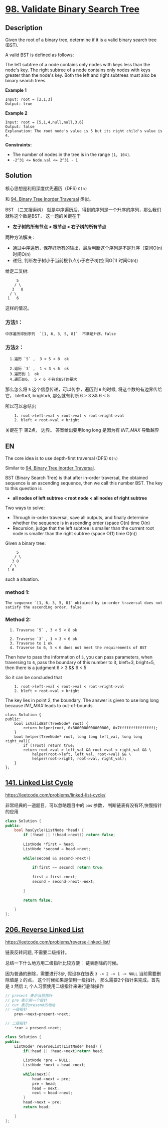 # [98. Validate Binary Search Tree](https://leetcode.com/problems/validate-binary-search-tree/)

## Description
Given the root of a binary tree, determine if it is a valid binary search tree (BST).

A valid BST is defined as follows:

The left subtree of a node contains only nodes with keys less than the node's key.
The right subtree of a node contains only nodes with keys greater than the node's key.
Both the left and right subtrees must also be binary search trees.

**Example 1**

```
Input: root = [2,1,3]
Output: true
```

**Example 2**
```
Input: root = [5,1,4,null,null,3,6]
Output: false
Explanation: The root node's value is 5 but its right child's value is 4.
```

**Constraints:**

- The number of nodes in the tree is in the range `[1, 104]`.
- `-2^31 <= Node.val <= 2^31 - 1`

## Solution

核心思想是利用深度优先遍历（DFS)   `O(n)`

和   [94. Binary Tree Inorder Traversal](https://leetcode.com/problems/binary-tree-inorder-traversal/) 类似。


BST （二叉搜索树） 就是中序遍历后，得到的序列是一个升序的序列，那么我们就称这个数是BST， 这一题的关键在于

- **左子树的所有节点 < 根节点 < 右子树的所有节点**

两种方法解决：

- 通过中序遍历，保存好所有的输出，最后判断这个序列是不是升序（空间O(n) 时间O(n)
- 递归, 判断左子树小于当前根节点小于右子树(空间O(1) 时间O(n))




给定二叉树:

         5
        / \
       3   8
      / \
     1   6

这样的情况。 

### 方法1： 
    中序遍历得到序列  `[1, 6, 3, 5, 8]`  不满足升序，false


### 方法2：


      1.遍历 `5` ,  3 < 5 < 8  ok

      2.遍历 `3` ,  1 < 3 < 6  ok  
      3.遍历到 1  ok
      4.遍历到6,  5 < 6 不符合BST的要求

那么怎么将 `5` 这个信息传递，可以传参，遍历到 `6` 的时候, 将这个数的有边界传给它， bleft=3, bright=5, 那么就有判断  6 > 3 && 6 < 5

所以可以总结出

        1. root->left->val < root->val < root->right->val
        2. bleft < root->val < bright

关键在于 第2点， 边界。 答案给出要用long long 是因为有 *INT_MAX* 导致越界

## EN

The core idea is to use depth-first traversal (DFS) `O(n)`

Similar to [94. Binary Tree Inorder Traversal](https://leetcode.com/problems/binary-tree-inorder-traversal/).


BST (Binary Search Tree) is that after in-order traversal, the obtained sequence is an ascending sequence, then we call this number BST. The key to this question is

- **all nodes of left subtree < root node < all nodes of right subtree**

Two ways to solve:

- Through in-order traversal, save all outputs, and finally determine whether the sequence is in ascending order (space O(n) time O(n)
- Recursion, judge that the left subtree is smaller than the current root node is smaller than the right subtree (space O(1) time O(n))




Given a binary tree:

         5
        / \
       3 8
      / \
     1 6

such a situation.

### method 1: 
    The sequence `[1, 6, 3, 5, 8]` obtained by in-order traversal does not satisfy the ascending order, false


### Method 2:


      1. Traverse `5` , 3 < 5 < 8 ok

      2. Traverse `3` , 1 < 3 < 6 ok
      3. Traverse to 1 ok
      4. Traverse to 6, 5 < 6 does not meet the requirements of BST

Then how to pass the information of `5`, you can pass parameters, when traversing to `6`, pass the boundary of this number to it, bleft=3, bright=5, then there is a judgment 6 > 3 && 6 < 5

So it can be concluded that

        1. root->left->val < root->val < root->right->val
        2. bleft < root->val < bright

The key lies in point 2, the boundary. The answer is given to use long long because *INT_MAX* leads to out-of-bounds


```
class Solution {
public:
    bool isValidBST(TreeNode* root) {
        return helper(root, 0x8000000000000000, 0x7fffffffffffffff);
    }
    bool helper(TreeNode* root, long long left_val, long long right_val){
        if (!root) return true;
        return root->val > left_val && root->val < right_val && \
            helper(root->left, left_val, root->val) && \
            helper(root->right, root->val, right_val);
    }
};
```


## [141. Linked List Cycle](https://leetcode.com/problems/linked-list-cycle/)

https://leetcode.com/problems/linked-list-cycle/

非常经典的一道题目，可以忽略题目中的 `pos` 参数， 判断链表有没有环,快慢指针的应用


```c++
class Solution {
public:
    bool hasCycle(ListNode *head) {
        if (!head || !(head->next)) return false;
        
        ListNode *first = head;
        ListNode *second = head->next;
        
        while(second && second->next){
            
            if(first == second) return true;
            
            first = first->next;
            second = second->next->next;
        
        }
        
        return false;
        
    }
};
```


## [206. Reverse Linked List](https://leetcode.com/problems/reverse-linked-list/)

https://leetcode.com/problems/reverse-linked-list/

链表反转问题, 不需要二级指针。

总结一下什么地方用二级指针比较方便： 链表删除的时候。

因为普通的删除，需要进行3步, 假设存在链表
`3 -> 2 -> 1 -> NULL` 当前需要删除值是 `2` 的点， 这个时候如果是使用一级指针， 那么需要2个指针来完成，首先是 `3` 然后 `2`, 个人习惯使用二级指针来进行删除操作
```C++
// present 表示当前指针
// pre 表示前一个指针
// cur 表示presend的地址
// 一级指针
    prev->next=present->next;

// 二级指针
    *cur = presend->next;


```

```c++
class Solution {
public:
    ListNode* reverseList(ListNode* head) {
        if(!head || !head->next)return head;
        
        ListNode *pre = NULL;
        ListNode *next = head->next;
        
        while(next){
            head->next = pre;
            pre = head;
            head = next;
            next = head->next;
        }
        head->next = pre;
        return head;
        
    }
};
```
